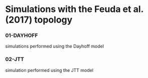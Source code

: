 # Simulations with the Feuda et al. (2017) topology

### 01-DAYHOFF
simulations performed using the Dayhoff model

### 02-JTT
simulation performed using the JTT model
